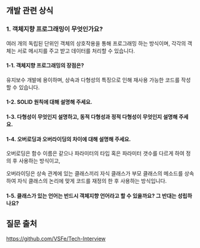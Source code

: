 ## 개발 관련 상식

### 1. 객체지향 프로그래밍이 무엇인가요?

여러 개의 독립된 단위인 객체의 상호작용을 통해 프로그래밍 하는 방식이며, 각각의 객체는 서로 메시지를 주고 받고 데이터를 처리할 수 있습니다.

#### 1-1. 객체지향 프로그래밍의 장점은?

유지보수 개발에 용이하며, 상속과 다형성의 특징으로 인해 재사용 가능한 코드를 작성할 수 있습니다.


#### 1-2. SOLID 원칙에 대해 설명해 주세요.
#### 1-3. 다형성이 무엇인지 설명하고, 동적 다형성과 정적 다형성이 무엇인지 설명해 주세요.
#### 1-4. 오버로딩과 오버라이딩의 차이에 대해 설명해 주세요.

오버로딩은 함수 이름은 같으나 파라미터의 타입 혹은 파라미터 갯수를 다르게 하여 정의 후 사용하는 방식이고, 

오버라이딩은 상속 관계에 있는 클래스끼리 자식 클래스가 부모 클래스의 메소드를 상속하여 자식 클래스의 논리에 맞게 코드를 재정의 한 후 사용하는 방식입니다.

#### 1-5. 클래스가 있는 언어는 반드시 객체지향 언어라고 할 수 있을까요? 그 반대는 성립하나요?

## 질문 출처
https://github.com/VSFe/Tech-Interview
